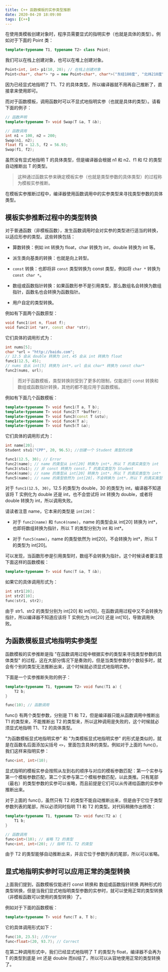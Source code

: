 ```yaml
---
title: C++ 函数模板的实参类型推断
date: 2020-04-20 18:09:00
tags: [C++]
---
```


在使用类模板创建对象时，程序员需要显式的指明实参（也就是具体的类型）。例如对于下面的 Point 类：

```C++
template<typename T1, typename T2> class Point;
```

我们可以在栈上创建对象，也可以在堆上创建对象。

```C++
Point<int, int> p1(10, 20); // 在栈上创建对象
Point<char*, char*> *p = new Point<char*, char*>("东经180度", "北纬210度"); // 在堆上创建对象
```

因为已经显式地指明了 T1、T2 的具体类型，所以编译器就不用再自己推断了，直接拿来使用即可。

而对于函数模板，调用函数时可以不显式地指明实参（也就是具体的类型）。请看下面的例子：

```C++
// 函数声明
template<typename T> void Swap(T &a, T &b);

// 函数调用
int n1 = 100, n2 = 200;
Swap(n1, n2);
float f1 = 12.5, f2 = 56.93;
Swap(f1, f2);
```

虽然没有显式地指明 T 的具体类型，但是编译器会根据 n1 和 n2、f1 和 f2 的类型自动推断出 T 的类型。

> 这种通过函数实参来确定模板实参（也就是类型参数的具体类型）的过程称为模板实参推断。

在模板实参推断过程中，编译器使用函数调用中的实参类型来寻找类型参数的具体类型。


## 模板实参推断过程中的类型转换

对于普通函数（非模板函数），发生函数调用时会对实参的类型进行适当的转换，以适应形参的类型。这些转换包括：

* 算数转换：例如 int 转换为 float，char 转换为 int，double 转换为 int 等。

* 派生类向基类的转换：也就是向上转型。

* `const` 转换：也即将非 `const` 类型转换为 const 类型，例如将 `char *` 转换为 `const char *`。

* 数组或函数指针转换：如果函数形参不是引用类型，那么数组名会转换为数组指针，函数名也会转换为函数指针。

* 用户自定的类型转换。

例如有下面两个函数原型：

```C++
void func1(int n, float f);
void func2(int *arr, const char *str);
```

它们具体的调用形式为：

```C++
int nums[5];
char *url = "http://baidu.com";
// 12.5 会从 double 转换为 int，45 会从 int 转换为 float
func1(12.5, 45);
// nums 会从 int[5] 转换为 int*，url 会从 char* 转换为 const char*
func2(nums, url);
```

> 而对于函数模板，类型转换则受到了更多的限制，仅能进行 const 转换和 数组或函数指针转换，其他的都不能应用于函数模板。

例如有下面几个函数模板：

```C++
template<typename T> void func1(T a, T b);
template<typename T> void func2(T *buffer);
template<typename T> void func3(const T &stu);
template<typename T> void func4(T a);
template<typename T> void func5(T &a);
```

它们具体的调用形式为：

```C++
int name[20];
Student stu1("CPP", 20, 96.5); //创建一个 Student 类型的对象

func1(12.5, 30); // Error
func2(name); // name 的类型从 int[20] 转换为 int*，所以 T 的真实类型为 int
func3(stu1); // 非 const 转换为 const，T 的真实类型为 Student
func4(name); // name 的类型从 int[20] 转换为 int*，所以 T 的真实类型为 int*
func5(name); // name 的类型依然为 int[20]，不会转换为 int*，所以 T 的真实类型为 int[20]
```

对于 `func1(12.5, 30)`，12.5 的类型为 double，30 的类型为 int，编译器不知道该将 T 实例化为 double 还是 int，也不会尝试将 int 转换为 double，或者将 double 转换为 int，所以调用失败。

请读者注意 name，它本来的类型是 `int[20]`：

* 对于 `func2(name)` 和 `func4(name)`，name 的类型会从 int[20] 转换为 int*，也即将数组转换为指针，所以 T 的类型分别为 int 和 int*。

* 对于 `func5(name)`，name 的类型依然为 int[20]，不会转换为 int*，所以 T 的类型为 int[20]。

可以发现，当函数形参是引用类型时，数组不会转换为指针。这个时候读者要注意下面这样的函数模板：

```C++
template<typename T> void func(T &a, T &b);
```

如果它的具体调用形式为：

```C++
int str1[20];
int str2[10];
func(str1, str2);
```

由于 str1、str2 的类型分别为 int[20] 和 int[10]，在函数调用过程中又不会转换为指针，所以编译器不知道应该将 T 实例化为 int[20] 还是 int[10]，导致调用失败。


## 为函数模板显式地指明实参类型

函数模板的实参推断是指 "在函数调用过程中根据实参的类型来寻找类型参数的具体类型" 的过程，这在大部分情况下是奏效的，但是当类型参数的个数较多时，就会有个别的类型无法推断出来，这个时候就必须显式地指明实参。

下面是一个实参推断失败的例子：

```C++
template<typename T1, typename T2> void func(T1 a) {
    T2 b;
}

func(10); // 函数调用
```

func() 有两个类型参数，分别是 T1 和 T2，但是编译器只能从函数调用中推断出 T1 的类型来，不能推断出 T2 的类型来，所以这种调用是失败的，这个时候就必须显式地指明 T1、T2 的具体类型。

"为函数模板显式地指明实参" 和 "为类模板显式地指明实参" 的形式是类似的，就是在函数名后面添加尖括号 `<>`，里面包含具体的类型。例如对于上面的 func()，我们这样来指明实参：

```C++
func<int, int>(10);
```

显式指明的模板实参会按照从左到右的顺序与对应的模板参数匹配：第一个实参与第一个模板参数匹配，第二个实参与第二个模板参数匹配，以此类推。只有尾部（最右）的类型参数的实参可以省略，而且前提是它们可以从传递给函数的实参中推断出来。

对于上面的 func()，虽然只有 T2 的类型不能自动推断出来，但是由于它位于类型参数列表的尾部，所以必须同时指明 T1 和 T2 的类型。对代码稍微作出修改：

```C++
template<typename T1, typename T2> void func(T2 a) {
    T1 b;
}

// 函数调用
func<int>(10); // 省略 T2 的类型
func<int, int>(20); // 指明 T1、T2 的类型
```

由于 T2 的类型能够自动推断出来，并且它位于参数列表的尾部，所以可以省略。


## 显式地指明实参时可以应用正常的类型转换

上面我们提到，函数模板仅能进行 const 转换和 数组或函数指针转换 两种形式的类型转换，但是当我们显式地指明类型参数的实参时，就可以使用正常的类型转换（非模板函数可以使用的类型转换）了。

例如对于下面的函数模板：

```C++
template<typename T> void func(T a, T b);
```

它的具体调用形式如下：

```C++
func(10, 23.5); //Error
func<float>(20, 93.7); // Correct
```

在第二种调用形式中，我们已经显式地指明了 T 的类型为 float，编译器不会再为 T 的类型到底是 int 还是 double 而纠结了，所以可以从容地使用正常的类型转换了。
